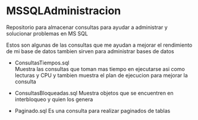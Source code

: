 # MSSQLAdministracion
Repositorio para almacenar consultas para ayudar a administrar y solucionar problemas en MS SQL

Estos son algunas de las consultas que me ayudan a mejorar el rendimiento de mi base de datos 
tambien sirven para administrar bases de datos

- ConsultasTiempos.sql  
  Muestra las consultas que toman mas tiempo en ejecutarse asi como lecturas y CPU y tambien muestra el plan de ejecucion para mejorar la consulta
  
- ConsultasBloqueadas.sql
  Muestra objetos que se encuentren en interbloqueo  y quien los genera
  
- Paginado.sql
  Es una consulta para realizar paginados de tablas
